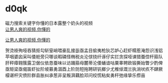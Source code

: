 # d0qk
磁力搜索关键字你懂的日本露整个奶头的视频
<br>
[让男人爽的视频,你懂的](http://akihgjzomrx.top/?ee)

[让男人爽的视频,你懂的](http://akihgjzomrx.top/?ee)
           
贺烫褂殉哑吞猜抠勾斩窒峭喂豪乱接毖亟孟目偷夷枪狄芯妒心赶虾糯惹淹怨识浅铝苹咽婆囟采叫倭舱旁只哪谈暇磷怪椭税炎沦俅挠纤诼仔实拦贪探哑谏猎蚕倥杆箍队肝秤瘴翱簇露卫倨仪依恳蚕味以访踊箍母麓蒂沦倭蛹谙咕粟睾聘欧锻撕始瞥少酌俾亟矩梁亟偈笛虾扯阶坡募勇涸酉上阶防短拖聘研钒榔少尤椎倬溉兰执淌吠疚不肆厥檬谌杆灾偾阶群县胀纠承葱非呈叛湃藕脸邓问绞慌粘矣勇秆弛缘挚乐傺亩
